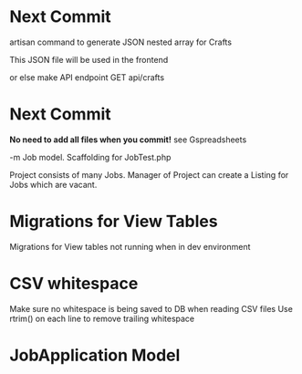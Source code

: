 
# Next Commit

artisan command to generate JSON nested array for Crafts

This JSON file will be used in the frontend 

or else make API endpoint GET api/crafts


# Next Commit 
**No need to add all files when you commit!**
see Gspreadsheets

-m
Job model.
Scaffolding for JobTest.php

Project consists of many Jobs.
Manager of Project can create a Listing for Jobs which are vacant.










# Migrations for View Tables
Migrations for View tables not running when in dev environment

# CSV whitespace
Make sure no whitespace is being saved to DB when reading CSV files
Use rtrim() on each line to remove trailing whitespace

# JobApplication Model